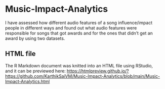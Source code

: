 # Music-Impact-Analytics

I have assessed how different audio features of a song influence/impact people in different ways and found out what audio features were responsible for songs that got awards and for the ones that didn’t get an award by using two datasets.

## HTML file
The R Markdown document was knitted into an HTML file using RStudio, and it can be previewed here: https://htmlpreview.github.io/?https://github.com/KarthikSaiVM/Music-Impact-Analytics/blob/main/Music-Impact-Analytics.html
